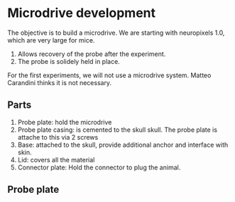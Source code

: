 # Microdrive development

The objective is to build a microdrive. We are starting with neuropixels 1.0, which are very large for mice.

1. Allows recovery of the probe after the experiment.
2. The probe is solidely held in place.

For the first experiments, we will not use a microdrive system. Matteo Carandini thinks it is not necessary.

## Parts

1. Probe plate: hold the microdrive
2. Probe plate casing: is cemented to the skull skull. The probe plate is attache to this via 2 screws
3. Base: attached to the skull, provide additional anchor and interface with skin.
4. Lid: covers all the material
5. Connector plate: Hold the connector to plug the animal.

## Probe plate

